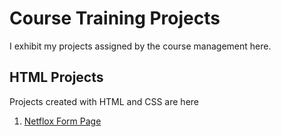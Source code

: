 # Course Training Projects

I exhibit my projects assigned by the course management here.

## HTML Projects

Projects created with HTML and CSS are here

1. <a href="https://alibalaban.github.io/netflox/" target="blank">Netflox Form Page</a>